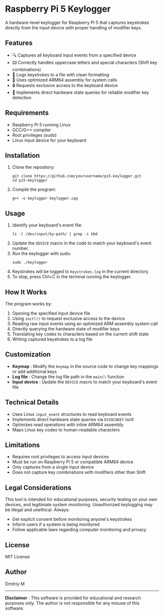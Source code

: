 # Raspberry Pi 5 Keylogger

A hardware-level keylogger for Raspberry Pi 5 that captures keystrokes directly from the input device with proper handling of modifier keys.

## Features

* 🔍 Captures all keyboard input events from a specified device
* ⌨️ Correctly handles uppercase letters and special characters (Shift key combinations)
* 💾 Logs keystrokes to a file with clean formatting
* 🚀 Uses optimized ARM64 assembly for system calls
* 🔒 Requests exclusive access to the keyboard device
* 🔧 Implements direct hardware state queries for reliable modifier key detection

## Requirements

* Raspberry Pi 5 running Linux
* GCC/G++ compiler
* Root privileges (sudo)
* Linux input device for your keyboard

## Installation

1. Clone the repository:
   ```
   git clone https://github.com/yourusername/pi5-keylogger.git
   cd pi5-keylogger
   ```
2. Compile the program:
   ```
   g++ -o keylogger keylogger.cpp
   ```

## Usage

1. Identify your keyboard's event file:
   ```
   ls -l /dev/input/by-path/ | grep -i kbd
   ```
2. Update the `DEVICE` macro in the code to match your keyboard's event number.
3. Run the keylogger with sudo:
   ```
   sudo ./keylogger
   ```
4. Keystrokes will be logged to `keystrokes.log` in the current directory.
5. To stop, press Ctrl+C in the terminal running the keylogger.

## How It Works

The program works by:

1. Opening the specified input device file
2. Using `ioctl()` to request exclusive access to the device
3. Reading raw input events using an optimized ARM assembly system call
4. Directly querying the hardware state of modifier keys
5. Translating key codes to characters based on the current shift state
6. Writing captured keystrokes to a log file

## Customization

* **Keymap** : Modify the `keymap` in the source code to change key mappings or add additional keys
* **Log file** : Change the log file path in the `main()` function
* **Input device** : Update the `DEVICE` macro to match your keyboard's event file

## Technical Details

* Uses Linux `input_event` structures to read keyboard events
* Implements direct hardware state queries via `EVIOCGKEY` ioctl
* Optimizes read operations with inline ARM64 assembly
* Maps Linux key codes to human-readable characters

## Limitations

* Requires root privileges to access input devices
* Must be run on Raspberry Pi 5 or compatible ARM64 device
* Only captures from a single input device
* Does not capture key combinations with modifiers other than Shift

## Legal Considerations

This tool is intended for educational purposes, security testing on your own devices, and legitimate system monitoring. Unauthorized keylogging may be illegal and unethical. Always:

* Get explicit consent before monitoring anyone's keystrokes
* Inform users if a system is being monitored
* Follow applicable laws regarding computer monitoring and privacy

## License

MIT License

## Author

Dmitriy M

---

 **Disclaimer** : This software is provided for educational and research purposes only. The author is not responsible for any misuse of this software.

